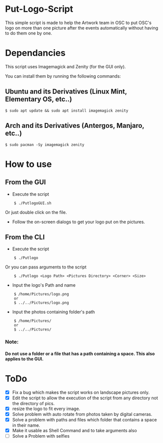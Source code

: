 # Put-Logo-Script

This simple script is made to help the Artwork team in OSC to put OSC's logo on more than one picture after the events automatically without having to do them one by one.

# Dependancies

This script uses Imagemagick and Zenity (for the GUI only).

You can install them by running the following commands:

## Ubuntu and its Derivatives (Linux Mint, Elementary OS, etc..)
```
$ sudo apt update && sudo apt install imagemagick zenity
```

## Arch and its Derivatives (Antergos, Manjaro, etc..)
```
$ sudo pacman -Sy imagemagick zenity
```


# How to use


## From the GUI
* Execute the script
```
	$ ./PutlogoGUI.sh
```

   Or just double click on the file.

* Follow the on-screen dialogs to get your logo put on the pictures.

## From the CLI
* Execute the script
```
	$ ./Putlogo
```

Or you can pass arguments to the script

```
	$ ./Putlogo <Logo Path> <Pictures Directory> <Corner> <Size>
```

* Input the logo's Path and name
```
	$ /home/Pictures/logo.png
	or
	$ ../../Pictures/logo.png
```

* Input the photos containing folder's path
```
	$ /home/Pictures/
	or
	$ ../../Pictures/
```

### Note:
#### Do not use a folder or a file that has a path containing a space. This also applies to the GUI.

# ToDo
* [X] Fix a bug which makes the script works on landscape pictures only.
* [X] Edit the script to allow the execution of the script from any directory not the directory of pics.
* [X] resize the logo to fit every image.
* [X] Solve problem with auto rotate from photos taken by digital cameras.
* [X] Solve a problem with paths and files which folder that contains a space in their name.
* [X] Make it usable as Shell Command and to take arguments also
* [ ] Solve a Problem with selfies 
